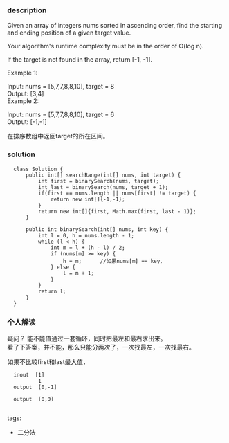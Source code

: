 ### description    
  Given an array of integers nums sorted in ascending order, find the starting and ending position of a given target value.  
    
  Your algorithm's runtime complexity must be in the order of O(log n).  
    
  If the target is not found in the array, return [-1, -1].  
    
  Example 1:  
    
  Input: nums = [5,7,7,8,8,10], target = 8  
  Output: [3,4]  
  Example 2:  
    
  Input: nums = [5,7,7,8,8,10], target = 6  
  Output: [-1,-1]  
    
  在排序数组中返回target的所在区间。  
### solution    
```    
  class Solution {  
      public int[] searchRange(int[] nums, int target) {  
          int first = binarySearch(nums, target);  
          int last = binarySearch(nums, target + 1);  
          if(first == nums.length || nums[first] != target) {  
              return new int[]{-1,-1};  
          }  
          return new int[]{first, Math.max(first, last - 1)};  
      }  
        
      public int binarySearch(int[] nums, int key) {  
          int l = 0, h = nums.length - 1;  
          while (l < h) {  
              int m = l + (h - l) / 2;  
              if (nums[m] >= key) {  
                  h = m;      //如果nums[m] == key，  
              } else {  
                  l = m + 1;  
              }  
          }  
          return l;  
      }  
  }  
```    
    
### 个人解读    
  疑问？ 能不能值通过一套循环，同时把最左和最右求出来。  
  看了下答案，并不能，那么只能分两次了，一次找最左，一次找最右。  
    
  如果不比较first和last最大值，  
  ```  
    inout  [1]  
            1  
    output  [0,-1]  
             
    output  [0,0]  
             
  ```  
    
tags:    
  -  二分法  
